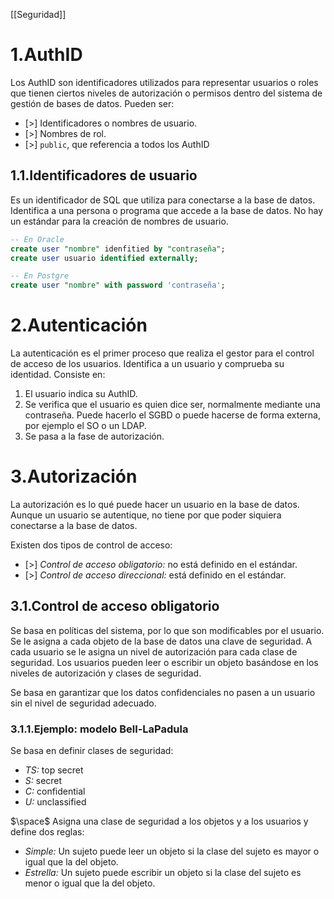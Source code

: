 [[Seguridad]]

# 1.AuthID
Los AuthID son identificadores utilizados para representar usuarios o roles que tienen ciertos niveles de autorización o permisos dentro del sistema de gestión de bases de datos. Pueden ser:
+ [>] Identificadores o nombres de usuario.
+ [>] Nombres de rol.
+ [>] `public`, que referencia a todos los AuthID

## 1.1.Identificadores de usuario
Es un identificador de SQL que utiliza para conectarse a la base de datos. Identifica a una persona o programa que accede a la base de datos. No hay un estándar para la creación de nombres de usuario.

```sql
-- En Oracle
create user "nombre" idenfitied by "contraseña";
create user usuario identified externally;
```

```sql
-- En Postgre
create user "nombre" with password 'contraseña';
```

# 2.Autenticación
La autenticación es el primer proceso que realiza el gestor para el control de acceso de los usuarios. Identifica a un usuario y comprueba su identidad. Consiste en:
1. El usuario indica su AuthID.
2. Se verifica que el usuario es quien dice ser, normalmente mediante una contraseña. Puede hacerlo el SGBD o puede hacerse de forma externa, por ejemplo el SO o un LDAP.
3. Se pasa a la fase de autorización.

# 3.Autorización
La autorización es lo qué puede hacer un usuario en la base de datos. Aunque un usuario se autentique, no tiene por que poder siquiera conectarse a la base de datos.

Existen dos tipos de control de acceso:
+ [>] *Control de acceso obligatorio:* no está definido en el estándar.
+ [>] *Control de acceso direccional:* está definido en el estándar.

## 3.1.Control de acceso obligatorio
Se basa en políticas del sistema, por lo que son modificables por el usuario. Se le asigna a cada objeto de la base de datos una clave de seguridad. A cada usuario se le asigna un nivel de autorización para cada clase de seguridad. Los usuarios pueden leer o escribir un objeto basándose en los niveles de autorización y clases de seguridad.

Se basa en garantizar que los datos confidenciales no pasen a un usuario sin el nivel de seguridad adecuado. 

### 3.1.1.Ejemplo: modelo Bell-LaPadula
Se basa en definir clases de seguridad:
+ *TS:* top secret
+ *S:* secret
+ *C:* confidential
+ *U:* unclassified

$\space$
Asigna una clase de seguridad a los objetos y a los usuarios y define dos reglas:
+ *Simple:* Un sujeto puede leer un objeto si la clase del sujeto es mayor o igual que la del objeto.
+ *Estrella:* Un sujeto puede escribir un objeto si la clase del sujeto es menor o igual que la del objeto.